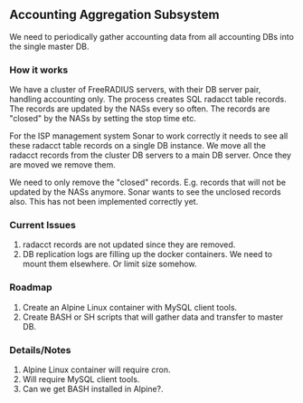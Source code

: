 ## Accounting Aggregation Subsystem

We need to periodically gather accounting data from all accounting DBs into the single master DB.

### How it works

We have a cluster of FreeRADIUS servers, with their DB server pair, handling accounting only. The process creates SQL radacct table records.
The records are updated by the NASs every so often. The records are "closed" by the NASs by setting the stop time etc.

For the ISP management system Sonar to work correctly it needs to see all these radacct table records on a single DB instance.
We move all the radacct records from the cluster DB servers to a main DB server. Once they are moved we remove them.

We need to only remove the "closed" records. E.g. records that will not be updated by the NASs anymore. Sonar wants to
see the unclosed records also. This has not been implemented correctly yet.

### Current Issues

 1. radacct records are not updated since they are removed.
 1. DB replication logs are filling up the docker containers. We need to mount them elsewhere. Or limit size somehow.

### Roadmap

 1. Create an Alpine Linux container with MySQL client tools.
 1. Create BASH or SH scripts that will gather data and transfer to master DB.
 
### Details/Notes

 1. Alpine Linux container will require cron.
 1. Will require MySQL client tools.
 1. Can we get BASH installed in Alpine?.
